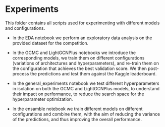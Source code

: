 # Experiments

This folder contains all scripts used for experimenting with different models and configurations.

- In the EDA notebook we perform an exploratory data analysis on the provided dataset for the competition.

- In the GCMC and LightGCNPlus notebooks we introduce the corresponding models, we train them on different configurations (variations of architectures and hyperparameters), and re-train them on the configuration that achieves the best validation score. We then post-process the predictions and test them against the Kaggle leaderboard.

- In the general_experiments notebook we test different hyperparameters in isolation on both the GCMC and LightGCNPlus models, to understand their impact on performance, to reduce the search space for the hyperparameter optimization.

- In the ensamble notebook we train different models on different configurations and combine them, with the aim of reducing the variance of the predictions, and thus improving the overall performance.
